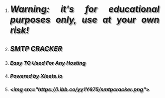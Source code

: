 <ol>
    <li>
        <h1 style="text-align: justify;"><span style="text-shadow: 3px 3px 2px rgba(136, 136, 136, 0.8);"><em>Warning: it&apos;s for educational purposes only, use at your own risk!</em></span></h1>
    </li>
    <li>
        <h2 style="text-align: justify;"><em><span style="text-shadow: 3px 3px 2px rgba(136, 136, 136, 0.8);">SMTP CRACKER</span></em></h2>
    </li>
    <li>
        <h3 style="text-align: justify;"><em><span style="text-shadow: 3px 3px 2px rgba(136, 136, 136, 0.8);">Easy TO Used For Any Hosting</span></em></h3>
    </li>
    <li>
        <h3 style="text-align: justify;"><span style="text-shadow: 3px 3px 2px rgba(136, 136, 136, 0.8);"><em>Powered by Xleets.io</em></span></h3>
    </li>
    <li>
        <h3 style="text-align: justify;"><span style="text-shadow: 3px 3px 2px rgba(136, 136, 136, 0.8);"><em>&lt;img src=&quot;https://i.ibb.co/yy1Y675/smtpcracker.png&quot;&gt;</em></span></h3>
    </li>
</ol>
